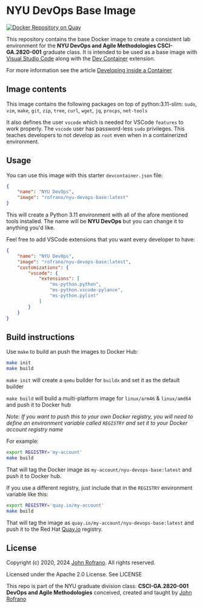 # NYU DevOps Base Image

[![Docker Repository on Quay](https://quay.io/repository/rofrano/nyu-devops-base/status "Docker Repository on Quay")](https://quay.io/repository/rofrano/nyu-devops-base)

This repository contains the base Docker image to create a consistent lab environment for the **NYU DevOps and Agile Methodologies CSCI-GA.2820-001** graduate class. It is intended to be used as a base image with [Visual Studio Code](https://code.visualstudio.com) along with the [Dev Container](https://marketplace.visualstudio.com/items?itemName=ms-vscode-remote.remote-containers) extension.

For more information see the article [Developing inside a Container](https://code.visualstudio.com/docs/devcontainers/containers)

## Image contents

This image contains the following packages on top of python:3.11-slim: `sudo`, `vim`, `make`, `git`, `zip`, `tree`, `curl`, `wget`, `jq`, `procps`, `net-tools`

It also defines the user `vscode` which is needed for VSCode `features` to work properly. The `vscode` user has password-less `sudo` privileges. This teaches developers to not develop as `root` even when in a containerized environment.

## Usage

You can use this image with this starter `devcontainer.json` file:

```json
{
	"name": "NYU DevOps",
	"image": "rofrano/nyu-devops-base:latest"
}
```

This will create a Python 3.11 environment with all of the afore mentioned tools installed. The name will be **NYU DevOps** but you can change it to anything you'd like.

Feel free to add VSCode extensions that you want every developer to have:

```json
{
	"name": "NYU DevOps",
	"image": "rofrano/nyu-devops-base:latest",
	"customizations": {
		"vscode": {
			"extensions": [
				"ms-python.python",
				"ms-python.vscode-pylance",
				"ms-python.pylint"
			]
		}
	}
}
```

## Build instructions

Use `make` to build an push the images to Docker Hub:

```bash
make init
make build
```

`make init` will create a `qemu` builder for `buildx` and set it as the default builder

`make build` will build a multi-platform image for `linux/arm46` & `linux/amd64` and push it to Docker hub

*Note: If you want to push this to your own Docker registry, you will need to define an environment variable called `REGISTRY` and set it to your Docker account registry name*

For example:

```bash
export REGISTRY='my-account'
make build
```

That will tag the Docker image as `my-account/nyu-devops-base:latest` and push it to Docker hub.

If you use a different registry, just include that in the `REGISTRY` environment variable like this:

```bash
export REGISTRY='quay.io/my-account'
make build
```

That will tag the image as `quay.io/my-account/nyu-devops-base:latest` and push it to the Red Hat [Quay.io](https://quay.io/) registry.

## License

Copyright (c) 2020, 2024 [John Rofrano](https://www.linkedin.com/in/JohnRofrano/). All rights reserved.

Licensed under the Apache 2.0 License. See LICENSE

This repo is part of the NYU graduate division class: **CSCI-GA.2820-001 DevOps and Agile Methodologies** conceived, created and taught by [John Rofrano](https://cs.nyu.edu/~rofrano/)
